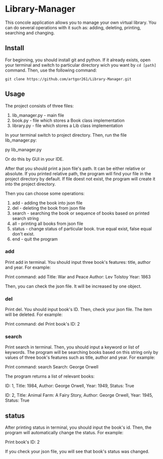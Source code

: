# Library-Manager

This concole application allows you to manage your own virtual library. You can do several operations with it such as: adding, deleting, printing, searching and changing.

## Install

For beginning, you should install git and python. If it already exists, open your terminal and switch to particular directory wich you want by `cd [path]` command. Then, use the following command:

`git clone https://github.com/artgor261/Library-Manager.git`

## Usage

The project consists of three files: 

1) lib_manager.py - main file
2) book.py - file which stores a Book class implementation
3) library.py - file which stores a Lib class implementation

In your terminal switch to project directory. Then, run the file lib_manager.py:

py lib_manager.py

Or do this by GUI in your IDE.

After that you should print a json file's path. It can be either relative or absolute. If you printed relative path, the program will find your file in the project directory by default. If file doest not exist, the program will create it into the project directory.

Then you can choose some operations:

1) add - adding the book into json file
2) del - deleting the book from json file
3) search - searching the book or sequence of books based on printed search string
4) all - printing all books from json file
5) status - change status of particular book. true equal exist, false equal don't exist.
6) end - quit the program

### add

Print add in terminal. You should input three book's features: title, author and year. For example:

Print command: add
Title: War and Peace
Author: Lev Tolstoy
Year: 1863

Then, you can check the json file. It will be increased by one object.

### del

Print del. You should input book's ID. Then, check your json file. The item will be deleted. For example:

Print command: del
Print book's ID: 2

### search

Print search in terminal. Then, you should input a keyword or list of keywords. The program will be searching books based on this string only by values of three book's features such as title, author and year. For example:

Print command: search
Search: George Orwell

The program returns a list of relevant books:

ID: 1,
Title: 1984,
Author: George Orwell,
Year: 1949,
Status: True


ID: 2,
Title: Animal Farm: A Fairy Story,
Author: George Orwell,
Year: 1945,
Status: True

## status

After printing status in terminal, you should input the book's id. Then, the program will automatically change the status. For example:

Print book's ID: 2

If you check your json file, you will see that book's status was changed.










